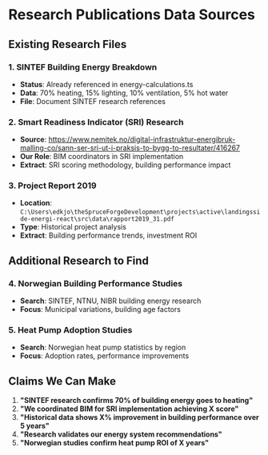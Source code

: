 # Research Publications Data Sources

## Existing Research Files

### 1. SINTEF Building Energy Breakdown
- **Status**: Already referenced in energy-calculations.ts
- **Data**: 70% heating, 15% lighting, 10% ventilation, 5% hot water
- **File**: Document SINTEF research references

### 2. Smart Readiness Indicator (SRI) Research
- **Source**: https://www.nemitek.no/digital-infrastruktur-energibruk-malling-co/sann-ser-sri-ut-i-praksis-to-bygg-to-resultater/416267
- **Our Role**: BIM coordinators in SRI implementation
- **Extract**: SRI scoring methodology, building performance impact

### 3. Project Report 2019
- **Location**: `C:\Users\edkjo\theSpruceForgeDevelopment\projects\active\landingsside-energi-react\src\data\rapport2019_31.pdf`
- **Type**: Historical project analysis
- **Extract**: Building performance trends, investment ROI

## Additional Research to Find

### 4. Norwegian Building Performance Studies
- **Search**: SINTEF, NTNU, NIBR building energy research
- **Focus**: Municipal variations, building age factors

### 5. Heat Pump Adoption Studies
- **Search**: Norwegian heat pump statistics by region
- **Focus**: Adoption rates, performance improvements

## Claims We Can Make

1. **"SINTEF research confirms 70% of building energy goes to heating"**
2. **"We coordinated BIM for SRI implementation achieving X score"**
3. **"Historical data shows X% improvement in building performance over 5 years"**
4. **"Research validates our energy system recommendations"**
5. **"Norwegian studies confirm heat pump ROI of X years"**